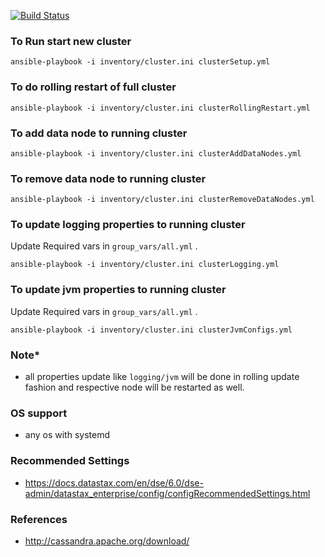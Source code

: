 [![Build Status](https://travis-ci.org/116davinder/apache-cassandra-cluster-mgmt.svg?branch=master)](https://travis-ci.org/116davinder/apache-cassandra-cluster-mgmt)

### To Run start new cluster
```ansible-playbook -i inventory/cluster.ini clusterSetup.yml```

### To do rolling restart of full cluster
```ansible-playbook -i inventory/cluster.ini clusterRollingRestart.yml```

### To add data node to running cluster
```ansible-playbook -i inventory/cluster.ini clusterAddDataNodes.yml```

### To remove data node to running cluster
```ansible-playbook -i inventory/cluster.ini clusterRemoveDataNodes.yml```

### To update logging properties to running cluster
Update Required vars in ```group_vars/all.yml``` .

```ansible-playbook -i inventory/cluster.ini clusterLogging.yml```

### To update jvm properties to running cluster
Update Required vars in ```group_vars/all.yml``` .

```ansible-playbook -i inventory/cluster.ini clusterJvmConfigs.yml```

### Note*
* all properties update like ```logging/jvm``` will be done in rolling update fashion
and respective node will be restarted as well.

### OS support
* any os with systemd

### Recommended Settings
* https://docs.datastax.com/en/dse/6.0/dse-admin/datastax_enterprise/config/configRecommendedSettings.html

### References
* http://cassandra.apache.org/download/